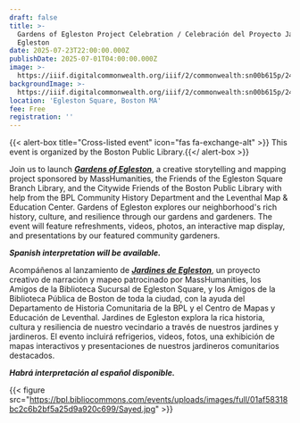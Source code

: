 ```yaml
---
draft: false
title: >-
  Gardens of Egleston Project Celebration / Celebración del Proyecto Jardines de
  Egleston
date: 2025-07-23T22:00:00.000Z
publishDate: 2025-07-01T04:00:00.000Z
image: >-
  https://iiif.digitalcommonwealth.org/iiif/2/commonwealth:sn00b615p/2496,1292,3497,1014/1600,/0/default.jpg
backgroundImage: >-
  https://iiif.digitalcommonwealth.org/iiif/2/commonwealth:sn00b615p/2496,1292,3497,1014/1600,/0/default.jpg
location: 'Egleston Square, Boston MA'
fee: Free
registration: ''
---
```


{{< alert-box title="Cross-listed event" icon="fas fa-exchange-alt" >}} This event is organized by the Boston Public Library.{{</ alert-box >}}

Join us to launch ***[Gardens of Egleston](https://gardensofegleston.org/)***, a creative storytelling and mapping project sponsored by MassHumanities, the Friends of the Egleston Square Branch Library, and the Citywide Friends of the Boston Public Library with help from the BPL Community History Department and the Leventhal Map & Education Center. Gardens of Egleston explores our neighborhood's rich history, culture, and resilience through our gardens and gardeners. The event will feature refreshments, videos, photos, an interactive map display, and presentations by our featured community gardeners.

***Spanish interpretation will be available.***

Acompáñenos al lanzamiento de ***[Jardines de Egleston](https://gardensofegleston.org/)***, un proyecto creativo de narración y mapeo patrocinado por MassHumanities, los Amigos de la Biblioteca Sucursal de Egleston Square, y los Amigos de la Biblioteca Pública de Boston de toda la ciudad, con la ayuda del Departamento de Historia Comunitaria de la BPL y el Centro de Mapas y Educación de Leventhal. Jardines de Egleston explora la rica historia, cultura y resiliencia de nuestro vecindario a través de nuestros jardines y jardineros. El evento incluirá refrigerios, videos, fotos, una exhibición de mapas interactivos y presentaciones de nuestros jardineros comunitarios destacados.

***Habrá interpretación al español disponible.***

{{< figure src="https://bpl.bibliocommons.com/events/uploads/images/full/01af58318bc2c6b2bf5a25d9a920c699/Sayed.jpg" >}}
